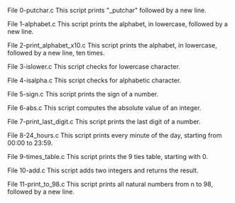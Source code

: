 File 0-putchar.c
     This script prints "_putchar" followed by a new line.

File 1-alphabet.c
     This script prints the alphabet, in lowercase, followed by a new line.

File 2-print_alphabet_x10.c
     This script prints the alphabet, in lowercase, followed by a new line, ten times.

File 3-islower.c
     This script checks for lowercase character.

File 4-isalpha.c
     This script checks for alphabetic character.

File 5-sign.c
     This script prints the sign of a number.

File 6-abs.c
     This script computes the absolute value of an integer.

File 7-print_last_digit.c
     This script prints the last digit of a number.

File 8-24_hours.c
     This script prints every minute of the day, starting from 00:00 to 23:59.

File 9-times_table.c
     This script prints the 9 ties table, starting with 0.

File 10-add.c
     This script adds two integers and returns the result.

File 11-print_to_98.c
     This script prints all natural numbers from n to 98, followed by a new line.